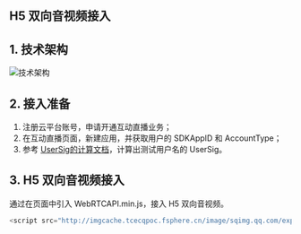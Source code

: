 ## H5 双向音视频接入
## 1. 技术架构

![技术架构](http://imgcache.tcecqpoc.fsphere.cn/image/mc.qcloudimg.com/static/img/6beecf48f88e12f10b404de2c3f67956/image.png)
## 2. 接入准备
1. 注册云平台账号，申请开通互动直播业务；
2. 在互动直播页面，新建应用，并获取用户的 SDKAppID 和 AccountType；
3. 参考 [UserSig的计算文档](http://tcecqpoc.fsphere.cn/document/product/268/7656)，计算出测试用户名的 UserSig。

## 3. H5 双向音视频接入
通过在页面中引入 WebRTCAPI.min.js，接入 H5 双向音视频。

```javascript
<script src="http://imgcache.tcecqpoc.fsphere.cn/image/sqimg.qq.com/expert_qq/webrtc/1.0/WebRTCAPI.min.js"></script>

```
